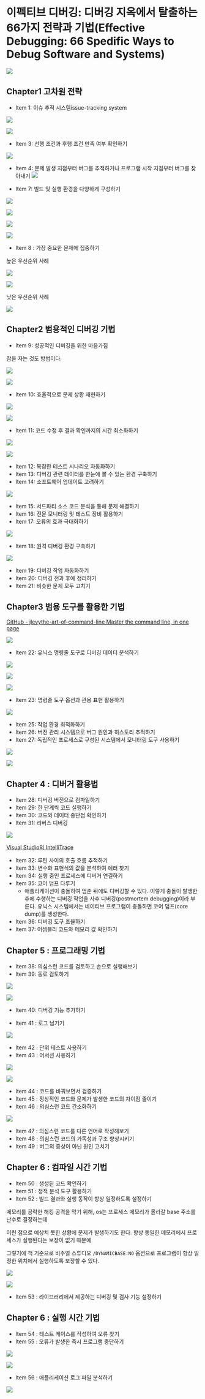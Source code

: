 # 이펙티브 디버깅: 디버깅 지옥에서 탈출하는 66가지 전략과 기법(Effective Debugging: 66 Spedific Ways to Debug Software and Systems)

![](img/2024-02-22-14-33-09.png)

## Chapter1 고차원 전략

- Item 1: 이슈 추적 시스템issue-tracking system

![](img/2024-02-22-14-35-13.png)

![](img/2024-02-22-14-35-34.png)

- Item 3: 선행 조건과 후행 조건 만족 여부 확인하기

![](img/2024-02-22-14-38-53.png)

- Item 4: 문제 발생 지점부터 버그를 추적하거나 프로그램 시작 지점부터 버그를 찾아내기
![](img/2024-02-22-14-42-18.png)

- Item 7: 빌드 및 실행 환경을 다양하게 구성하기

![](img/2024-02-22-14-46-22.png)

![](img/2024-02-22-14-47-28.png)

![](img/2024-02-22-14-48-43.png)

![](img/2024-02-22-14-48-17.png)

- Item 8 : 가장 중요한 문제에 집중하기

높은 우선순위 사례

![](img/2024-02-27-17-51-09.png)

![](img/2024-02-27-17-51-19.png)

낮은 우선순위 사례

![](img/2024-02-27-17-51-58.png)

## Chapter2 범용적인 디버깅 기법

- Item 9: 성공적인 디버깅을 위한 마음가짐

잠을 자는 것도 방법이다.

![](img/2024-02-29-15-10-41.png)

![](img/2024-02-29-15-10-55.png)

- Item 10: 효율적으로 문제 상황 재현하기

![](img/2024-02-29-15-34-22.png)

![](img/2024-02-29-15-34-42.png)

- Item 11: 코드 수정 후 결과 확인까지의 시간 최소화하기

![](img/2024-02-29-15-35-28.png)

![](img/2024-02-29-15-36-00.png)

- Item 12: 복잡한 테스트 시나리오 자동화하기
- Item 13: 디버깅 관련 데이터를 한눈에 볼 수 있는 환경 구축하기
- Item 14: 소프트웨어 업데이트 고려하기

![](img/2024-03-06-15-46-41.png)

- Item 15: 서드파티 소스 코드 분석을 통해 문제 해결하기
- Item 16: 전문 모니터링 및 테스트 장비 활용하기
- Item 17: 오류의 효과 극대화하기

![](img/2024-03-06-16-24-35.png)

- Item 18: 원격 디버깅 환경 구축하기

![](2024-03-06-16-40-33.png)

- Item 19: 디버깅 작업 자동화하기
- Item 20: 디버깅 전과 후에 정리하기
- Item 21: 비슷한 문제 모두 고치기

## Chapter3 범용 도구를 활용한 기법

[GitHub - jlevythe-art-of-command-line Master the command line, in one page](https://github.com/jlevy/the-art-of-command-line)

![](img/2024-03-07-19-53-53.png)

- Item 22: 유닉스 명령줄 도구로 디버깅 데이터 분석하기

![](img/2024-03-07-20-00-37.png)

![](img/2024-03-07-20-04-07.png)

![](img/2024-03-07-20-06-08.png)

- Item 23: 명령줄 도구 옵션과 관용 표현 활용하기

![](img/2024-03-07-20-14-57.png)

- Item 25: 작업 환경 최적화하기
- Item 26: 버전 관리 시스템으로 버그 원인과 히스토리 추적하기
- Item 27: 독립적인 프로세스로 구성된 시스템에서 모니터링 도구 사용하기

![](img/2024-03-07-20-28-20.png)

![](img/2024-03-07-20-28-33.png)

## Chapter 4 : 디버거 활용법

- Item 28: 디버깅 버전으로 컴파일하기
- Item 29: 한 단계씩 코드 실행하기
- Item 30: 코드와 데이터 중단점 확인하기
- Item 31: 리버스 디버깅

![](img/2024-03-08-15-58-20.png)

[Visual Studio의 IntelliTrace](chrome-extension://hajanaajapkhaabfcofdjgjnlgkdkknm/_generated_background_page.html)

- Item 32: 루틴 사이의 호출 흐름 추적하기
- Item 33: 변수화 표현식의 값을 분석하여 에러 찾기
- Item 34: 실행 중인 프로세스에 디버거 연결하기
- Item 35: 코어 덤프 다루기
  - 애플리케이션이 충돌하여 멈춘 뒤에도 디버깅할 수 있다. 이렇게 충돌이 발생한 후에 수행하는 디버깅 작업을 사후 디버깅(postmortem debugging)이라 부른다. 유닉스 시스템에서는 네이티브 프로그램이 충돌하면 코어 덤프(core dump)를 생성한다.
- Item 36: 디버깅 도구 조율하기
- Item 37: 어셈블리 코드와 메모리 값 확인하기

## Chapter 5 : 프로그래밍 기법

- Item 38: 의심스런 코드를 검토하고 손으로 실행해보기
- Item 39: 동료 검토하기

![](img/2024-04-04-11-32-30.png)

![](img/2024-04-04-11-33-23.png)

- Item 40: 디버깅 기능 추가하기

- Item 41 : 로그 남기기

![](img/2024-04-16-14-31-55.png)

- Item 42 : 단위 테스트 사용하기
- Item 43 : 어서션 사용하기

![](img/2024-04-16-14-43-22.png)

![](img/2024-04-16-14-47-02.png)

- Item 44 : 코드를 바꿔보면서 검증하기
- Item 45 : 정상적인 코드와 문제가 발생한 코드의 차이점 줄이기
- Item 46 : 의심스런 코드 간소화하기

![](img/2024-04-16-15-08-50.png)

- Item 47 : 의심스런 코드를 다른 언어로 작성해보기
- Item 48 : 의심스런 코드의 가독성과 구조 향상시키기
- Item 49 : 버그의 증상이 아닌 원인 고치기

## Chapter 6 : 컴파일 시간 기법

- Item 50 : 생성된 코드 확인하기
- Item 51 : 정적 분석 도구 활용하기
- Item 52 : 빌드 결과와 실행 동작이 항상 일정하도록 설정하기

메모리를 공략한 해킹 공격을 막기 위해, os는 프로세스 메모리가 올라갈 base 주소를 난수로 결정하는데

이린 점으로 예상치 못한 상황에 문제가 발생하기도 한다. 항상 동일한 메모리에서 프로세스가 실행된다는 보장이 없기 때문에

그렇기에 책 기준으로 비주얼 스튜디오 `/DYNAMICBASE:NO` 옵션으로 프로그램이 항상 일정한 위치에서 실행하도록 보장할 수 있다.

![](img/2024-04-16-15-30-23.png)

![](img/2024-04-16-15-34-58.png)

- Item 53 : 라이브러리에서 제공하는 디버깅 및 검사 기능 설정하기

## Chapter 6 : 실행 시간 기법

- Item 54 : 테스트 케이스를 작성하여 오류 찾기
- Item 55 : 오류가 발생한 즉시 프로그램 중단하기

![](img/2024-04-16-15-41-43.png)

![](img/2024-04-16-15-42-38.png)

- Item 56 : 애플리케이션 로그 파일 분석하기

![](img/2024-04-16-15-52-31.png)